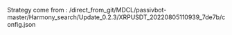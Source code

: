 Strategy come from : /direct_from_git/MDCL/passivbot-master/Harmony_search/Update_0.2.3/XRPUSDT_20220805110939_7de7b/config.json